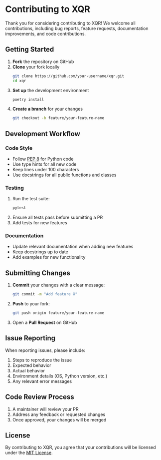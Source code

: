 # Contributing to XQR

Thank you for considering contributing to XQR! We welcome all contributions, including bug reports, feature requests, documentation improvements, and code contributions.

## Getting Started

1. **Fork** the repository on GitHub
2. **Clone** your fork locally
   ```bash
   git clone https://github.com/your-username/xqr.git
   cd xqr
   ```
3. **Set up** the development environment
   ```bash
   poetry install
   ```
4. **Create a branch** for your changes
   ```bash
   git checkout -b feature/your-feature-name
   ```

## Development Workflow

### Code Style

- Follow [PEP 8](https://www.python.org/dev/peps/pep-0008/) for Python code
- Use type hints for all new code
- Keep lines under 100 characters
- Use docstrings for all public functions and classes

### Testing

1. Run the test suite:
   ```bash
   pytest
   ```
2. Ensure all tests pass before submitting a PR
3. Add tests for new features

### Documentation

- Update relevant documentation when adding new features
- Keep docstrings up to date
- Add examples for new functionality

## Submitting Changes

1. **Commit** your changes with a clear message:
   ```bash
   git commit -m "Add feature X"
   ```
2. **Push** to your fork:
   ```bash
   git push origin feature/your-feature-name
   ```
3. Open a **Pull Request** on GitHub

## Issue Reporting

When reporting issues, please include:

1. Steps to reproduce the issue
2. Expected behavior
3. Actual behavior
4. Environment details (OS, Python version, etc.)
5. Any relevant error messages

## Code Review Process

1. A maintainer will review your PR
2. Address any feedback or requested changes
3. Once approved, your changes will be merged

## License

By contributing to XQR, you agree that your contributions will be licensed under the [MIT License](LICENSE).

